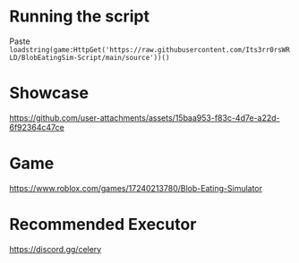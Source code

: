 # Running the script
Paste `loadstring(game:HttpGet('https://raw.githubusercontent.com/Its3rr0rsWRLD/BlobEatingSim-Script/main/source'))()`

# Showcase
https://github.com/user-attachments/assets/15baa953-f83c-4d7e-a22d-6f92364c47ce

# Game
https://www.roblox.com/games/17240213780/Blob-Eating-Simulator

# Recommended Executor
https://discord.gg/celery
